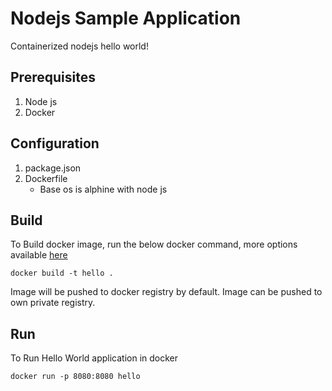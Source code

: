 # Nodejs Sample Application
Containerized nodejs hello world!
## Prerequisites
1. Node js 
2. Docker
## Configuration
1. package.json
2. Dockerfile
   - Base os is alphine with node js 
## Build
To Build docker image, run the below docker command, more options available [here]()

`docker build -t hello .` 

Image will be pushed to docker registry by default. Image can be pushed to own private registry. 
## Run
To Run Hello World application in docker

`docker run -p 8080:8080 hello`
